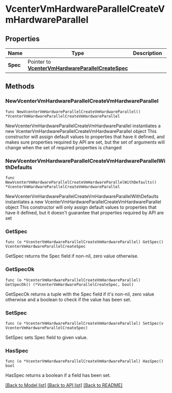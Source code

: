 # VcenterVmHardwareParallelCreateVmHardwareParallel

## Properties

Name | Type | Description | Notes
------------ | ------------- | ------------- | -------------
**Spec** | Pointer to [**VcenterVmHardwareParallelCreateSpec**](VcenterVmHardwareParallelCreateSpec.md) |  | [optional] 

## Methods

### NewVcenterVmHardwareParallelCreateVmHardwareParallel

`func NewVcenterVmHardwareParallelCreateVmHardwareParallel() *VcenterVmHardwareParallelCreateVmHardwareParallel`

NewVcenterVmHardwareParallelCreateVmHardwareParallel instantiates a new VcenterVmHardwareParallelCreateVmHardwareParallel object
This constructor will assign default values to properties that have it defined,
and makes sure properties required by API are set, but the set of arguments
will change when the set of required properties is changed

### NewVcenterVmHardwareParallelCreateVmHardwareParallelWithDefaults

`func NewVcenterVmHardwareParallelCreateVmHardwareParallelWithDefaults() *VcenterVmHardwareParallelCreateVmHardwareParallel`

NewVcenterVmHardwareParallelCreateVmHardwareParallelWithDefaults instantiates a new VcenterVmHardwareParallelCreateVmHardwareParallel object
This constructor will only assign default values to properties that have it defined,
but it doesn't guarantee that properties required by API are set

### GetSpec

`func (o *VcenterVmHardwareParallelCreateVmHardwareParallel) GetSpec() VcenterVmHardwareParallelCreateSpec`

GetSpec returns the Spec field if non-nil, zero value otherwise.

### GetSpecOk

`func (o *VcenterVmHardwareParallelCreateVmHardwareParallel) GetSpecOk() (*VcenterVmHardwareParallelCreateSpec, bool)`

GetSpecOk returns a tuple with the Spec field if it's non-nil, zero value otherwise
and a boolean to check if the value has been set.

### SetSpec

`func (o *VcenterVmHardwareParallelCreateVmHardwareParallel) SetSpec(v VcenterVmHardwareParallelCreateSpec)`

SetSpec sets Spec field to given value.

### HasSpec

`func (o *VcenterVmHardwareParallelCreateVmHardwareParallel) HasSpec() bool`

HasSpec returns a boolean if a field has been set.


[[Back to Model list]](../README.md#documentation-for-models) [[Back to API list]](../README.md#documentation-for-api-endpoints) [[Back to README]](../README.md)


